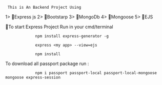          
     This is An Backend Project Using 
1> 🔴Express js
2> 🔴Bootstarp
3> 🔴MongoDb
4> 🔴Mongoose
5> 🔴EJS

🔴To start  Express Project Run in your cmd/terminal 

                 npm install express-generator -g
 
                 express <my app> --view=ejs

                 npm install 


To download all passport package run :

                 npm i passport passport-local passport-local-mongoose  mongoose express-session

